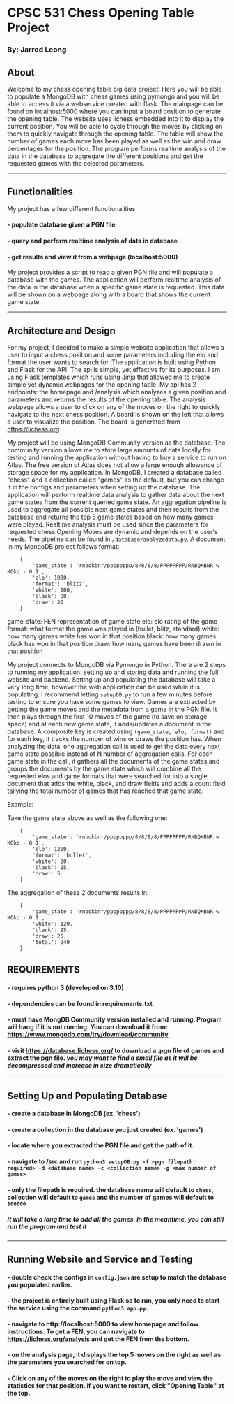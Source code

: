 # CPSC 531 Chess Opening Table Project

### By: Jarrod Leong

## About
Welcome to my chess opening table big data project!  Here you will be able to populate a MongoDB with chess games using pymongo and you will be able to access it via a webservice
created with flask. The mainpage can be found on localhost:5000 where you can input a board position to generate the opening table. The website uses lichess embedded into it to 
display the current position. You will be able to cycle through the moves by clicking on them to quickly navigate through the opening table.  The table will show the number of games
each move has been played as well as the win and draw percentages for the position. The program performs realtime analysis of the data in the database to aggregate the different positions and get the requested games with the selected parameters.

---

## Functionalities
My project has a few different functionalities:
#### - populate database given a PGN file
#### - query and perform realtime analysis of data in database
#### - get results and view it from a webpage (localhost:5000)

My project provides a script to read a given PGN file and will populate a database with the games.  The application will perform realtime analysis of the data in the database when a specific game state is requested.  This data will be shown on a webpage along with a board that shows the current game state. 

---

## Architecture and Design
For my project, I decided to make a simple website application that allows a user to input a chess position and some parameters including the elo and format the user wants to search
for.  The application is built using Python and Flask for the API.  The api is simple, yet effective for its purposes.  I am using Flask templates which runs using Jinja that allowed me to create simple yet dynamic webpages for the opening table. My api has 2 endpoints: the homepage and /analysis which analyzes a given position and parameters and returns the results of the opening table. The analysis webpage allows a user to click on any of the moves on the right to quickly navigate to the next chess position.  A board is shown on the left that allows a user to visualize the position. The board is generated from https://lichess.org. 

My project will be using MongoDB Community version as the database. The community version allows me to store large amounts of data locally for testing and running the application without having to buy a service to run on Atlas. The free version of Atlas does not allow a large enough allowance of storage space for my application. In MongoDB, I created a database called "chess" and a collection called "games" as the default, but you can change it in the configs and parameters when setting up the database. The application will perform realtime data analysis to gather data about the next game states from the current queried game state. An aggregation pipeline is used to aggregate all possible next game states and their results from the database and returns the top 5 game states based on how many games were played. Realtime analysis must be used since the parameters for requested chess Opening Moves are dynamic and depends on the user's needs.  The pipeline can be found in `/database/analyzedata.py`. A document in my MongoDB project follows format: 

```
    {
        'game_state': 'rnbqkbnr/pppppppp/8/8/8/8/PPPPPPPP/RNBQKBNR w KQkq - 0 1',
        'elo': 1000,
        'format': 'blitz',
        'white': 100,
        'black': 80,
        'draw': 20
    }
```
game_state: FEN representation of game state
elo: elo rating of the game
format: what format the game was played in (bullet, blitz, standard)
white: how many games white has won in that position
black: how many games black has won in that position
draw: how many games have been drawn in that position

My project connects to MongoDB via Pymongo in Python. There are 2 steps to running my application: setting up and storing data and running the full website and backend. Setting up and populating the database will take a very long time, however the web application can be used while it is populating. I recommend letting `setupDB.py` to run a few minutes before testing to ensure you have some games to view. Games are extracted by getting the game moves and the metadata from a game in the PGN file.  It then plays through the first 10 moves of the game (to save on storage space) and at each new game state, it adds/updates a document in the database.  A composite key is created using `(game_state, elo, format)` and for each key, it tracks the number of wins or draws the position has. When analyzing the data, one aggregation call is used to get the data every next game state possible instead of N number of aggregation calls.  For each game state in the call, it gathers all the documents of the game states and groups the documents by the game state which will combine all the requested elos and game formats that were searched for into a single document that adds the white, black, and draw fields and adds a count field tallying the total number of games that has reached that game state.

Example:

Take the game state above as well as the following one:

```
    {
        'game_state': 'rnbqkbnr/pppppppp/8/8/8/8/PPPPPPPP/RNBQKBNR w KQkq - 0 1',
        'elo': 1200,
        'format': 'bullet',
        'white': 20,
        'black': 15,
        'draw': 5
    }
```

The aggregation of these 2 documents results in:

```
    {
        'game_state': 'rnbqkbnr/pppppppp/8/8/8/8/PPPPPPPP/RNBQKBNR w KQkq - 0 1',
        'white': 120,
        'black': 95,
        'draw': 25,
        'total': 240
    }
```

## REQUIREMENTS
#### - requires python 3 (developed on 3.10)
#### - dependencies can be found in requirements.txt
#### - must have MongDB Community version installed and running.  Program will hang if it is not running. You can download it from: https://www.mongodb.com/try/download/community
#### - visit https://database.lichess.org/ to download a .pgn file of games and extract the pgn file. *you may want to find a small file as it will be decompressed and increase in size dramatically*

---

## Setting Up and Populating Database
#### - create a database in MongoDB (ex. 'chess')
#### - create a collection in the database you just created (ex. 'games')
#### - locate where you extracted the PGN file and get the path of it.
#### - navigate to /src and run `python3 setupDB.py -f <pgn filepath: required> -d <database name> -c <collection name> -g <max number of games>`
#### - only the filepath is required. the database name will default to `chess`, collection will default to `games` and the number of games will default to `100000`
##### *It will take a long time to add all the games.  In the meantime, you can still run the program and test it*

---

## Running Website and Service and Testing
#### - double check the configs in `config.json` are setup to match the database you populated earlier.
#### - the project is entirely built using Flask so to run, you only need to start the service using the command `python3 app.py`.
#### - navigate to http://localhost:5000 to view homepage and follow instructions.  To get a FEN, you can navigate to https://lichess.org/analysis and get the FEN from the bottom.
#### - on the analysis page, it displays the top 5 moves on the right as well as the parameters you searched for on top.
#### - Click on any of the moves on the right to play the move and view the statistics for that position. If you want to restart, click "Opening Table" at the top.